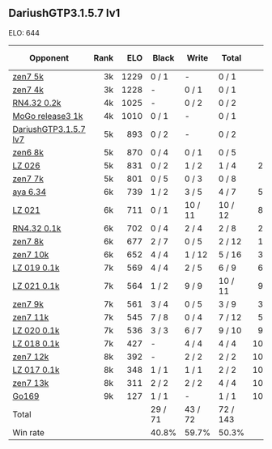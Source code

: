 ## DariushGTP3.1.5.7 lv1 ##

ELO: 644

Opponent | Rank | ELO | Black | Write | Total | Win rate
---------|-----:|----:|-------|-------|-------|-------:
[zen7 5k](zen7%205k.md) | 3k | 1229 | 0 / 1 | - | 0 / 1 | 0.0%
[zen7 4k](zen7%204k.md) | 3k | 1228 | - | 0 / 1 | 0 / 1 | 0.0%
[RN4.32 0.2k](RN4.32%200.2k.md) | 4k | 1025 | - | 0 / 2 | 0 / 2 | 0.0%
[MoGo release3 1k](MoGo%20release3%201k.md) | 4k | 1010 | 0 / 1 | - | 0 / 1 | 0.0%
[DariushGTP3.1.5.7 lv7](DariushGTP3.1.5.7%20lv7.md) | 5k | 893 | 0 / 2 | - | 0 / 2 | 0.0%
[zen6 8k](zen6%208k.md) | 5k | 870 | 0 / 4 | 0 / 1 | 0 / 5 | 0.0%
[LZ 026](LZ%20026.md) | 5k | 831 | 0 / 2 | 1 / 2 | 1 / 4 | 25.0%
[zen7 7k](zen7%207k.md) | 5k | 801 | 0 / 5 | 0 / 3 | 0 / 8 | 0.0%
[aya 6.34](aya%206.34.md) | 6k | 739 | 1 / 2 | 3 / 5 | 4 / 7 | 57.1%
[LZ 021](LZ%20021.md) | 6k | 711 | 0 / 1 | 10 / 11 | 10 / 12 | 83.3%
[RN4.32 0.1k](RN4.32%200.1k.md) | 6k | 702 | 0 / 4 | 2 / 4 | 2 / 8 | 25.0%
[zen7 8k](zen7%208k.md) | 6k | 677 | 2 / 7 | 0 / 5 | 2 / 12 | 16.7%
[zen7 10k](zen7%2010k.md) | 6k | 652 | 4 / 4 | 1 / 12 | 5 / 16 | 31.3%
[LZ 019 0.1k](LZ%20019%200.1k.md) | 7k | 569 | 4 / 4 | 2 / 5 | 6 / 9 | 66.7%
[LZ 021 0.1k](LZ%20021%200.1k.md) | 7k | 564 | 1 / 2 | 9 / 9 | 10 / 11 | 90.9%
[zen7 9k](zen7%209k.md) | 7k | 561 | 3 / 4 | 0 / 5 | 3 / 9 | 33.3%
[zen7 11k](zen7%2011k.md) | 7k | 545 | 7 / 8 | 0 / 4 | 7 / 12 | 58.3%
[LZ 020 0.1k](LZ%20020%200.1k.md) | 7k | 536 | 3 / 3 | 6 / 7 | 9 / 10 | 90.0%
[LZ 018 0.1k](LZ%20018%200.1k.md) | 7k | 427 | - | 4 / 4 | 4 / 4 | 100.0%
[zen7 12k](zen7%2012k.md) | 8k | 392 | - | 2 / 2 | 2 / 2 | 100.0%
[LZ 017 0.1k](LZ%20017%200.1k.md) | 8k | 348 | 1 / 1 | 1 / 1 | 2 / 2 | 100.0%
[zen7 13k](zen7%2013k.md) | 8k | 311 | 2 / 2 | 2 / 2 | 4 / 4 | 100.0%
[Go169](Go169.md) | 9k | 127 | 1 / 1 | - | 1 / 1 | 100.0%
Total | | | 29 / 71 | 43 / 72 | 72 / 143 | 
Win rate| | | 40.8% | 59.7% | 50.3% | 
